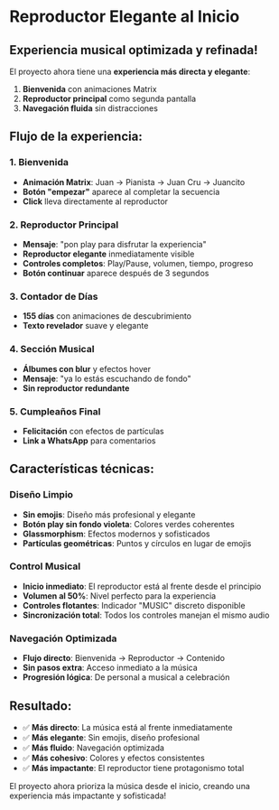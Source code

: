 # Reproductor Elegante al Inicio

## Experiencia musical optimizada y refinada!

El proyecto ahora tiene una **experiencia más directa y elegante**:
1. **Bienvenida** con animaciones Matrix
2. **Reproductor principal** como segunda pantalla
3. **Navegación fluida** sin distracciones

## Flujo de la experiencia:

### 1. Bienvenida
- **Animación Matrix**: Juan → Pianista → Juan Cru → Juancito
- **Botón "empezar"** aparece al completar la secuencia
- **Click** lleva directamente al reproductor

### 2. Reproductor Principal
- **Mensaje**: "pon play para disfrutar la experiencia"
- **Reproductor elegante** inmediatamente visible
- **Controles completos**: Play/Pause, volumen, tiempo, progreso
- **Botón continuar** aparece después de 3 segundos

### 3. Contador de Días
- **155 días** con animaciones de descubrimiento
- **Texto revelador** suave y elegante

### 4. Sección Musical
- **Álbumes con blur** y efectos hover
- **Mensaje**: "ya lo estás escuchando de fondo"
- **Sin reproductor redundante**

### 5. Cumpleaños Final
- **Felicitación** con efectos de partículas
- **Link a WhatsApp** para comentarios

## Características técnicas:

### Diseño Limpio
- **Sin emojis**: Diseño más profesional y elegante
- **Botón play sin fondo violeta**: Colores verdes coherentes
- **Glassmorphism**: Efectos modernos y sofisticados
- **Partículas geométricas**: Puntos y círculos en lugar de emojis

### Control Musical
- **Inicio inmediato**: El reproductor está al frente desde el principio
- **Volumen al 50%**: Nivel perfecto para la experiencia
- **Controles flotantes**: Indicador "MUSIC" discreto disponible
- **Sincronización total**: Todos los controles manejan el mismo audio

### Navegación Optimizada
- **Flujo directo**: Bienvenida → Reproductor → Contenido
- **Sin pasos extra**: Acceso inmediato a la música
- **Progresión lógica**: De personal a musical a celebración

## Resultado:
- ✅ **Más directo**: La música está al frente inmediatamente
- ✅ **Más elegante**: Sin emojis, diseño profesional
- ✅ **Más fluido**: Navegación optimizada
- ✅ **Más cohesivo**: Colores y efectos consistentes
- ✅ **Más impactante**: El reproductor tiene protagonismo total

El proyecto ahora prioriza la música desde el inicio, creando una experiencia más impactante y sofisticada! 